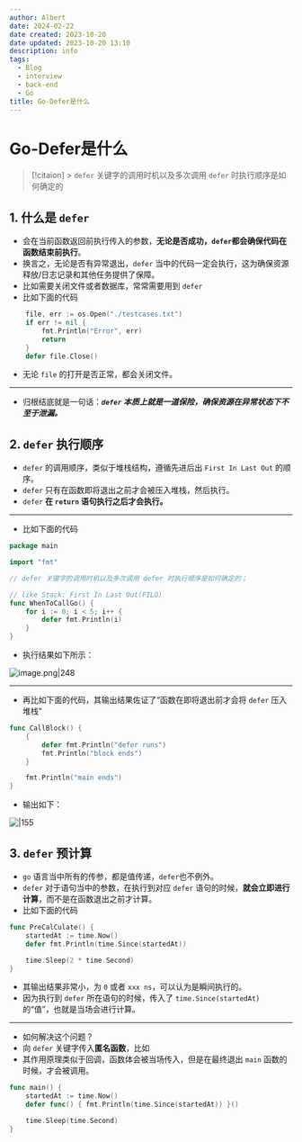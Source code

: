 ```yaml
---
author: Albert
date: 2024-02-22
date created: 2023-10-20
date updated: 2023-10-20 13:10
description: info
tags:
  - Blog
  - interview
  - back-end
  - Go
title: Go-Defer是什么
---
```


# Go-Defer是什么

> [!citaion] > `defer` 关键字的调用时机以及多次调用 `defer` 时执行顺序是如何确定的

## 1. 什么是 `defer`

- 会在当前函数返回前执行传入的参数，**无论是否成功，`defer`都会确保代码在函数结束前执行**。
- 换言之，无论是否有异常退出，`defer` 当中的代码一定会执行，这为确保资源释放/日志记录和其他任务提供了保障。
- 比如需要关闭文件或者数据库，常常需要用到 `defer`
- 比如下面的代码

```go
	file, err := os.Open("./testcases.txt")
	if err != nil {
		fmt.Println("Error", err)
		return
	}
	defer file.Close()
```

- 无论 `file` 的打开是否正常，都会关闭文件。

---

- 归根结底就是一句话：**_`defer` 本质上就是一道保险，确保资源在异常状态下不至于泄漏。_**

## 2. `defer` 执行顺序

- `defer` 的调用顺序，类似于堆栈结构，遵循先进后出 `First In Last Out` 的顺序。
- `defer` 只有在函数即将退出之前才会被压入堆栈，然后执行。
- `defer` **在 `return` 语句执行之后才会执行。**

---

- 比如下面的代码

```go
package main

import "fmt"

// defer 关键字的调用时机以及多次调用 defer 时执行顺序是如何确定的；

// like Stack: First In Last Out(FILO)
func WhenToCallGo() {
	for i := 0; i < 5; i++ {
		defer fmt.Println(i)
	}
}
```

- 执行结果如下所示：

![image.png|248](https://img-20221128.oss-cn-shanghai.aliyuncs.com/img-2023-05/20231020125052.png)

---

- 再比如下面的代码，其输出结果佐证了“函数在即将退出前才会将 `defer` 压入堆栈”

```go
func CallBlock() {
	{
		defer fmt.Println("defer runs")
		fmt.Println("block ends")
	}

	fmt.Println("main ends")
}
```

- 输出如下：

![|155](https://img-20221128.oss-cn-shanghai.aliyuncs.com/img-2023-05/20231020125318.png)

## 3. `defer` 预计算

- `go` 语言当中所有的传参，都是值传递，`defer`也不例外。
- `defer` 对于语句当中的参数，在执行到对应 `defer` 语句的时候，**就会立即进行计算**，而不是在函数退出之前才计算。
- 比如下面的代码

```go
func PreCalCulate() {
	startedAt := time.Now()
	defer fmt.Println(time.Since(startedAt))

	time.Sleep(2 * time.Second)
}
```

- 其输出结果非常小，为 `0` 或者 `xxx ns`，可以认为是瞬间执行的。
- 因为执行到 `defer` 所在语句的时候，传入了 `time.Since(startedAt)` 的“值”，也就是当场会进行计算。

---

- 如何解决这个问题？
- 向 `defer` 关键字传入**匿名函数**，比如
- 其作用原理类似于回调，函数体会被当场传入，但是在最终退出 `main` 函数的时候，才会被调用。

```go
func main() {
	startedAt := time.Now()
	defer func() { fmt.Println(time.Since(startedAt)) }()

	time.Sleep(time.Second)
}
```
